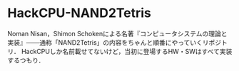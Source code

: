 # HackCPU-NAND2Tetris
Noman Nisan，Shimon Schokenによる名著『コンピュータシステムの理論と実装』───通称「NAND2Tetris」の内容をちゃんと順番にやっていくリポジトリ．
HackCPUしか名前載せてないけど，当初に登場するHW・SWはすべて実装するつもり．
